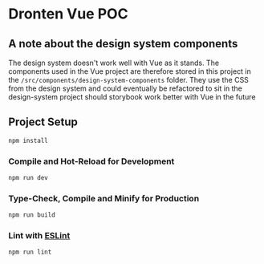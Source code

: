 # Dronten Vue POC

## A note about the design system components

The design system doesn't work well with Vue as it stands. The components used in the Vue project are therefore stored in this project in the `/src/components/design-system-components` folder. They use the CSS from the design system and could eventually be refactored to sit in the design-system project should storybook work better with Vue in the future

## Project Setup

```bash
npm install
```

### Compile and Hot-Reload for Development

```bash
npm run dev
```

### Type-Check, Compile and Minify for Production

```bash
npm run build
```

### Lint with [ESLint](https://eslint.org/)

```bash
npm run lint
```
